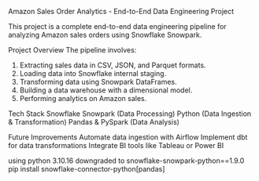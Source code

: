 Amazon Sales Order Analytics - End-to-End Data Engineering Project

This project is a complete end-to-end data engineering pipeline for analyzing Amazon sales orders using Snowflake Snowpark.

Project Overview
The pipeline involves:
1. Extracting sales data in CSV, JSON, and Parquet formats.
2. Loading data into Snowflake internal staging.
3. Transforming data using Snowpark DataFrames.
4. Building a data warehouse with a dimensional model.
5. Performing analytics on Amazon sales.

Tech Stack
Snowflake Snowpark (Data Processing)
Python (Data Ingestion & Transformation)
Pandas & PySpark (Data Analysis)

Future Improvements
Automate data ingestion with Airflow
Implement dbt for data transformations
Integrate BI tools like Tableau or Power BI


using python 3.10.16
downgraded to snowflake-snowpark-python==1.9.0
pip install snowflake-connector-python[pandas]

